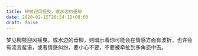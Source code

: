 ```yaml
---
title: 柳枝迎风摇曳，或水边的垂柳
date: 2020-02-15T20:54:12+08:00
draft: false
---
```


梦见柳枝迎风摇曳，或水边的垂柳，则暗示着你可能会在情感方面有波折，也许会有流言蜚语，或者情感纠纷，要小心不要，不要被牵扯到多角恋中去。